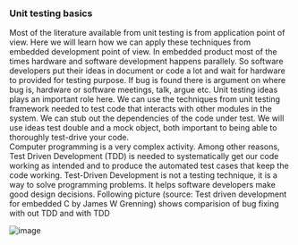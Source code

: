 ### Unit testing basics
Most of the literature available from unit testing is from application point of view. Here we will learn how we can apply these techniques from embedded development point of view. In embedded product most of the times hardware and software development happens parallely. So software developers put their ideas in document or code a lot and wait for hardware to provided for testing purpose. If bug is found there is argument on where bug is, hardware or software meetings, talk, argue etc. Unit testing ideas plays an important role here. We can use the techniques from unit testing framework needed to test code that interacts with other modules in the system. We can stub out the dependencies of the code under test. We will use ideas test double and a mock object, both important to being able to thoroughly test-drive your code. <br>
Computer programming is a very complex activity. Among other reasons, Test Driven Development (TDD) is needed to systematically get our code working as intended and to produce the
automated test cases that keep the code working. Test-Driven Development is not a testing technique, it is a way to solve programming problems. It helps software developers make good design decisions. Following picture (source: Test driven development for embedded C by James W Grenning) shows comparision of bug fixing with out TDD and with TDD

![image](https://user-images.githubusercontent.com/10434795/152630601-9082acb4-da92-4eea-9dc1-5faaadd3be22.png)


